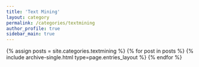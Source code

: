 ```yaml
---
title: 'Text Mining'
layout: category
permalink: /categories/textmining
author_profile: true
sidebar_main: true
---
```

{% assign posts = site.categories.textmining %}
{% for post in posts %} {% include archive-single.html type=page.entries_layout %} {% endfor %}
